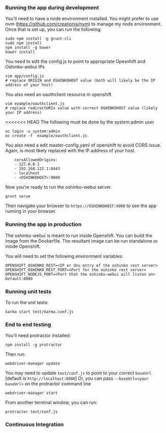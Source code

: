 ### Running the app during development

You'll need to have a node environment installed.
You might prefer to use nvm (https://github.com/creationix/nvm)
to manage my node environment.
Once that is set up, you can run the following:

    sudo npm install -g grunt-cli
    sudo npm install
    npm install -g bower
    bower install

You need to edit the config.js to point to appropriate Opesnhift and Oshinko-webui IPs

    vim app/config.js
    # replace ORIGIN and OSHINKOHOST value (both will likely be the IP address of your host)

You also need an oauthclient resource in openshift

    vim example/oauthclient.js
    # replace redirectURIs value with correct OSHINKOHOST value (likely your IP address)   

<<<<<<< HEAD
The following must be done by the system:admin user
    
    oc login -u system:admin
    oc create -f  example/oauthclient.js

You also need a edit master-config.yaml of openshift to avoid CORS issue.  Again, <OSHINKOHOST>
is most likely replaced with the IP address of your host.
```
    corsAllowedOrigins:
    - 127.0.0.1
    - 192.168.122.1:8443
    - localhost
    - <OSHINKOHOST>:9000
```

Now you're ready to run the oshinko-webui server.


    grunt serve


Then navigate your browser to `https://OSHINKOHOST:9000` to see the app running in
your browser.


### Running the app in production
The oshinko-webui is meant to run inside Openshift.  You can build the image
from the Dockerfile.  The resultant image can be run standalone or inside
Openshift.

You will need to set the following environment variables:

    OPENSHIFT_OSHINKO_REST=<IP or dns entry of the oshinko rest server>
    OPENSHIFT_OSHINKO_REST_PORT=<Port for the oshinko rest server>
    OPENSHIFT_NODEJS_PORT=<Port that the oshinko-webui will listen on>  Default:8080


### Running unit tests
To run the unit tests:

    karma start test/karma.conf.js


### End to end testing
You'll need protractor installed:

    npm install -g protractor

<optional> Then run:

    webdriver-manager update

You may need to update `test/conf.js` to point to your correct `baseUrl` [default is `http://localhost:8080`] Or, you can pass `--baseUrl=<your baseUrl>` on the protractor command line

    webdriver-manager start

From another terminal window, you can run:

    protractor test/conf.js

### Continuous Integration
